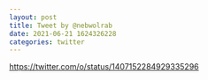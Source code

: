 ```yaml
--- 
layout: post 
title: Tweet by @nebwolrab 
date: 2021-06-21 1624326228 
categories: twitter 
--- 
```

https://twitter.com/o/status/1407152284929335296